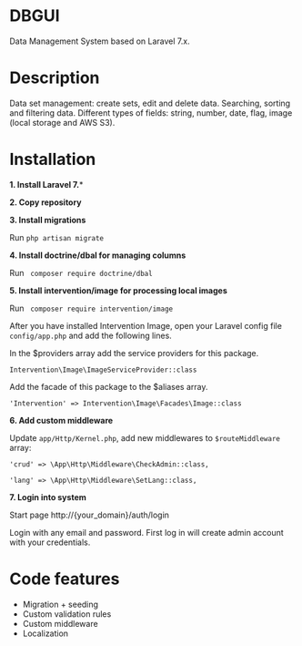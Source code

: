 # DBGUI
Data Management System based on Laravel 7.x.
# Description
Data set management: create sets, edit and delete data. 
Searching, sorting and filtering data. 
Different types of fields: string, number, date, flag, image (local storage and AWS S3).
# Installation
**1. Install  Laravel 7.***
 
 **2. Copy  repository**
 
 **3. Install migrations**
 
 Run `php artisan migrate`
 
**4. Install doctrine/dbal  for managing columns** 
 
Run ` composer require doctrine/dbal`

**5. Install intervention/image for processing local images** 
 
Run ` composer require intervention/image`

After you have installed Intervention Image, open your Laravel config file `config/app.php` and add the following lines.

In the $providers array add the service providers for this package.
  
`Intervention\Image\ImageServiceProvider::class`

Add the facade of this package to the $aliases array.
  
`'Intervention' => Intervention\Image\Facades\Image::class`
 
 **6. Add custom middleware**
   
Update `app/Http/Kernel.php`, add new middlewares to `$routeMiddleware` array:   
   
`'crud' => \App\Http\Middleware\CheckAdmin::class,`

`'lang' => \App\Http\Middleware\SetLang::class,`		    

 **7. Login into system**
 
Start page http://{your_domain}/auth/login

Login with any email and password. First log in will create admin account with your credentials.

 # Code features
  - Migration + seeding
  - Custom validation rules
  - Custom middleware  
  - Localization
